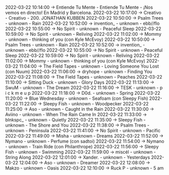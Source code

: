 2022-03-22 10:14:00 -> Entiende Tu Mente - Entiende Tu Mente - ¡Nos vemos en directo! En Madrid y Barcelona.
2022-03-22 10:17:00 -> Creativo - Creativo - 200. JONATHAN KUBBEN
2022-03-22 10:50:00 -> Psalm Trees - unknown - Rain
2022-03-22 10:52:00 -> invention_ - unknown - ebb//flo
2022-03-22 10:55:00 -> No Spirit - unknown - Peaceful Sleep
2022-03-22 10:59:00 -> No Spirit - unknown - Reliving
2022-03-22 11:02:00 -> Mommy - unknown - thinking of you (con Kyle McEvoy)
2022-03-22 10:50:00 -> Psalm Trees - unknown - Rain
2022-03-22 10:52:00 -> invention_ - unknown - ebb//flo
2022-03-22 10:55:00 -> No Spirit - unknown - Peaceful Sleep
2022-03-22 10:59:00 -> No Spirit - unknown - Reliving
2022-03-22 11:02:00 -> Mommy - unknown - thinking of you (con Kyle McEvoy)
2022-03-22 11:04:00 -> The Field Tapes - unknown - Loving Someone You Lost (con Nuum)
2022-03-22 11:06:00 -> dryhope - unknown - Finding You
2022-03-22 11:08:00 -> The Field Tapes - unknown - Peaches
2022-03-22 11:10:00 -> Sitting Duck - unknown - Glory Days
2022-03-22 11:13:00 -> SwuM - unknown - The Dream
2022-03-22 11:16:00 -> TESK - unknown - p i c k m e u p
2022-03-22 11:18:00 -> D0d. - unknown - Spring
2022-03-22 11:20:00 -> Blue Wednesday - unknown - Seafoam (con Sleepy Fish)
2022-03-22 11:22:00 -> Sleepy Fish - unknown - Woodpecker
2022-03-22 11:25:00 -> Aso - unknown - Caught in the Rain
2022-03-22 11:30:00 -> Aviino - unknown - When The Rain Came In
2022-03-22 11:33:00 -> blnkspc_ - unknown - Quietly
2022-03-22 11:35:00 -> Sleepy Fish - unknown - The Shore and You
2022-03-22 11:38:00 -> Psalm Trees - unknown - Peninsula
2022-03-22 11:41:00 -> No Spirit - unknown - Pacific
2022-03-22 11:49:00 -> Misha - unknown - Dreams
2022-03-22 11:52:00 -> Nymano - unknown - Perfume (con sadtoi)
2022-03-22 11:54:00 -> Nymano - unknown - Train Ride (con Philanthrope)
2022-03-22 11:56:00 -> Sleepy Fish - unknown - Swimming
2022-03-22 11:59:00 -> miscél - unknown - String Along
2022-03-22 12:01:00 -> Xander. - unknown - Yesterdays
2022-03-22 12:04:00 -> Aso - unknown - Dreamer
2022-03-22 12:08:00 -> Makzo - unknown - Oasis
2022-03-22 12:10:00 -> Ruck P - unknown - 5 am
